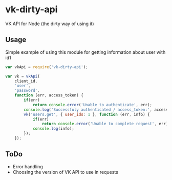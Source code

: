 # vk-dirty-api

VK API for Node (the dirty way of using it)

## Usage

Simple example of using this module for getting information about user with id1

```javascript
var vkApi = require('vk-dirty-api');

var vk = vkApi(
    client_id,
    'user',
    'password',
    function (err, access_token) {
        if(err)
            return console.error('Unable to authenticate', err);
        console.log('Successfuly authenticated / access_token:', access_token);
        vk('users.get', { user_ids: 1 }, function (err, info) {
            if(err)
                return console.error('Unable to complete request', err);
            console.log(info);
        });
    });
```

## ToDo

- Error handling
- Choosing the version of VK API to use in requests